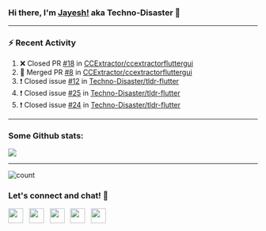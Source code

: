 ### Hi there, I'm [Jayesh!](https://technodisaster.com) aka Techno-Disaster 👋


---

### :zap: Recent Activity

<!--START_SECTION:activity-->
1. ❌ Closed PR [#18](https://github.com//CCExtractor/ccextractorfluttergui/pull/18) in [CCExtractor/ccextractorfluttergui](https://github.com//CCExtractor/ccextractorfluttergui)
2. 🎉 Merged PR [#8](https://github.com//CCExtractor/ccextractorfluttergui/pull/8) in [CCExtractor/ccextractorfluttergui](https://github.com//CCExtractor/ccextractorfluttergui)
3. ❗️ Closed issue [#12](https://github.com//Techno-Disaster/tldr-flutter/issues/12) in [Techno-Disaster/tldr-flutter](https://github.com//Techno-Disaster/tldr-flutter)
4. ❗️ Closed issue [#25](https://github.com//Techno-Disaster/tldr-flutter/issues/25) in [Techno-Disaster/tldr-flutter](https://github.com//Techno-Disaster/tldr-flutter)
5. ❗️ Closed issue [#24](https://github.com//Techno-Disaster/tldr-flutter/issues/24) in [Techno-Disaster/tldr-flutter](https://github.com//Techno-Disaster/tldr-flutter)
<!--END_SECTION:activity-->

---

### Some Github stats:

<a href="https://github.com/anuraghazra/github-readme-stats">
  <img align="center" src="https://github-readme-stats.vercel.app/api?username=Techno-Disaster&include_all_commits=false&count_private=true&show_icons=true&icon_color=f3437a&bg_color=30,f2ffe6,e6ffff" />
</a>

---

![count](https://komarev.com/ghpvc/?username=Techno-Disaster)


### Let's connect and chat! :incoming_envelope:

<p>
 <a href="https://gitlab.com/Techno-Disaster"><img height="30" src="https://img.shields.io/badge/gitlab-FCA121.svg??&style=for-the-badge&logo=gitlab"></a>&nbsp;&nbsp;
<a href="https://twitter.com/techno_disaster"><img height="30" src="https://img.shields.io/badge/twitter-%231DA1F2.svg?&style=for-the-badge&logo=twitter&logoColor=white"></a>&nbsp;&nbsp;
<a href="mailto:nirvejayesh@gmail.com"><img height="30" src="https://img.shields.io/badge/gmail-c14438?&style=for-the-badge&logo=gmail&logoColor=white"></a>&nbsp;&nbsp;
<a href="https://t.me/techno_disaster"><img height="30" src="https://img.shields.io/badge/telegram-blue?&style=for-the-badge&logo=telegram&logoColor=white" /></a>&nbsp;&nbsp;
<a href="https://www.linkedin.com/in/techno-disaster/"><img height="30" src="https://img.shields.io/badge/linkedin-blue.svg?&style=for-the-badge&logo=linkedin&logoColor=white"></a>&nbsp;&nbsp;

</p>
